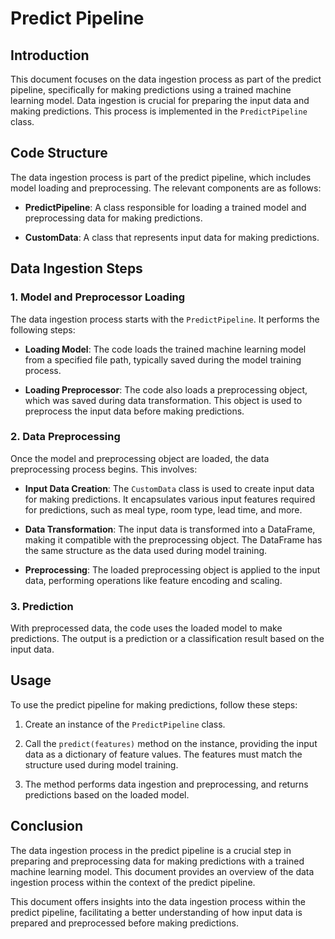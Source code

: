 # Predict Pipeline

## Introduction

This document focuses on the data ingestion process as part of the predict pipeline, specifically for making predictions using a trained machine learning model. Data ingestion is crucial for preparing the input data and making predictions. This process is implemented in the `PredictPipeline` class.

## Code Structure

The data ingestion process is part of the predict pipeline, which includes model loading and preprocessing. The relevant components are as follows:

- **PredictPipeline**: A class responsible for loading a trained model and preprocessing data for making predictions.

- **CustomData**: A class that represents input data for making predictions.

## Data Ingestion Steps

### 1. Model and Preprocessor Loading

The data ingestion process starts with the `PredictPipeline`. It performs the following steps:

- **Loading Model**: The code loads the trained machine learning model from a specified file path, typically saved during the model training process.

- **Loading Preprocessor**: The code also loads a preprocessing object, which was saved during data transformation. This object is used to preprocess the input data before making predictions.

### 2. Data Preprocessing

Once the model and preprocessing object are loaded, the data preprocessing process begins. This involves:

- **Input Data Creation**: The `CustomData` class is used to create input data for making predictions. It encapsulates various input features required for predictions, such as meal type, room type, lead time, and more.

- **Data Transformation**: The input data is transformed into a DataFrame, making it compatible with the preprocessing object. The DataFrame has the same structure as the data used during model training.

- **Preprocessing**: The loaded preprocessing object is applied to the input data, performing operations like feature encoding and scaling.

### 3. Prediction

With preprocessed data, the code uses the loaded model to make predictions. The output is a prediction or a classification result based on the input data.

## Usage

To use the predict pipeline for making predictions, follow these steps:

1. Create an instance of the `PredictPipeline` class.

2. Call the `predict(features)` method on the instance, providing the input data as a dictionary of feature values. The features must match the structure used during model training.

3. The method performs data ingestion and preprocessing, and returns predictions based on the loaded model.

## Conclusion

The data ingestion process in the predict pipeline is a crucial step in preparing and preprocessing data for making predictions with a trained machine learning model. This document provides an overview of the data ingestion process within the context of the predict pipeline.

This document offers insights into the data ingestion process within the predict pipeline, facilitating a better understanding of how input data is prepared and preprocessed before making predictions.
